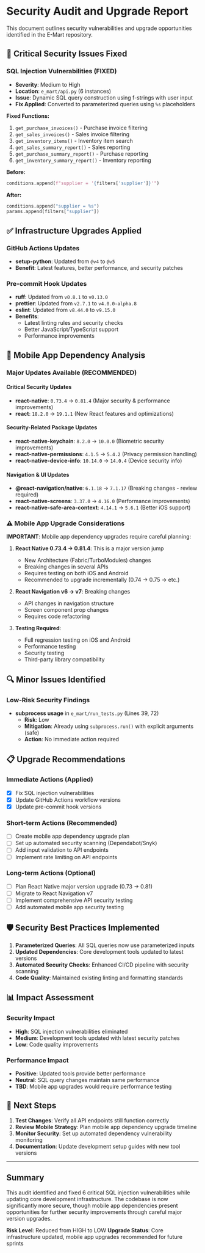# Security Audit and Upgrade Report

This document outlines security vulnerabilities and upgrade opportunities identified in the E-Mart repository.

## 🚨 Critical Security Issues Fixed

### SQL Injection Vulnerabilities (FIXED)
- **Severity**: Medium to High
- **Location**: `e_mart/api.py` (6 instances)
- **Issue**: Dynamic SQL query construction using f-strings with user input
- **Fix Applied**: Converted to parameterized queries using `%s` placeholders

**Fixed Functions:**
1. `get_purchase_invoices()` - Purchase invoice filtering
2. `get_sales_invoices()` - Sales invoice filtering  
3. `get_inventory_items()` - Inventory item search
4. `get_sales_summary_report()` - Sales reporting
5. `get_purchase_summary_report()` - Purchase reporting
6. `get_inventory_summary_report()` - Inventory reporting

**Before:**
```python
conditions.append(f"supplier = '{filters['supplier']}'")
```

**After:**
```python
conditions.append("supplier = %s")
params.append(filters["supplier"])
```

## ✅ Infrastructure Upgrades Applied

### GitHub Actions Updates
- **setup-python**: Updated from `@v4` to `@v5`
- **Benefit**: Latest features, better performance, and security patches

### Pre-commit Hook Updates
- **ruff**: Updated from `v0.8.1` to `v0.13.0`
- **prettier**: Updated from `v2.7.1` to `v4.0.0-alpha.8`
- **eslint**: Updated from `v8.44.0` to `v9.15.0`
- **Benefits**: 
  - Latest linting rules and security checks
  - Better JavaScript/TypeScript support
  - Performance improvements

## 📱 Mobile App Dependency Analysis

### Major Updates Available (RECOMMENDED)

#### Critical Security Updates
- **react-native**: `0.73.4` → `0.81.4` (Major security & performance improvements)
- **react**: `18.2.0` → `19.1.1` (New React features and optimizations)

#### Security-Related Package Updates
- **react-native-keychain**: `8.2.0` → `10.0.0` (Biometric security improvements)
- **react-native-permissions**: `4.1.5` → `5.4.2` (Privacy permission handling)
- **react-native-device-info**: `10.14.0` → `14.0.4` (Device security info)

#### Navigation & UI Updates
- **@react-navigation/native**: `6.1.18` → `7.1.17` (Breaking changes - review required)
- **react-native-screens**: `3.37.0` → `4.16.0` (Performance improvements)
- **react-native-safe-area-context**: `4.14.1` → `5.6.1` (Better iOS support)

### ⚠️ Mobile App Upgrade Considerations

**IMPORTANT**: Mobile app dependency upgrades require careful planning:

1. **React Native 0.73.4 → 0.81.4**: This is a major version jump
   - New Architecture (Fabric/TurboModules) changes
   - Breaking changes in several APIs
   - Requires testing on both iOS and Android
   - Recommended to upgrade incrementally (0.74 → 0.75 → etc.)

2. **React Navigation v6 → v7**: Breaking changes
   - API changes in navigation structure
   - Screen component prop changes
   - Requires code refactoring

3. **Testing Required**:
   - Full regression testing on iOS and Android
   - Performance testing
   - Security testing
   - Third-party library compatibility

## 🔍 Minor Issues Identified

### Low-Risk Security Findings
- **subprocess usage** in `e_mart/run_tests.py` (Lines 39, 72)
  - **Risk**: Low
  - **Mitigation**: Already using `subprocess.run()` with explicit arguments (safe)
  - **Action**: No immediate action required

## 📋 Upgrade Recommendations

### Immediate Actions (Applied)
- [x] Fix SQL injection vulnerabilities
- [x] Update GitHub Actions workflow versions
- [x] Update pre-commit hook versions

### Short-term Actions (Recommended)
- [ ] Create mobile app dependency upgrade plan
- [ ] Set up automated security scanning (Dependabot/Snyk)
- [ ] Add input validation to API endpoints
- [ ] Implement rate limiting on API endpoints

### Long-term Actions (Optional)
- [ ] Plan React Native major version upgrade (0.73 → 0.81)
- [ ] Migrate to React Navigation v7
- [ ] Implement comprehensive API security testing
- [ ] Add automated mobile app security testing

## 🛡️ Security Best Practices Implemented

1. **Parameterized Queries**: All SQL queries now use parameterized inputs
2. **Updated Dependencies**: Core development tools updated to latest versions  
3. **Automated Security Checks**: Enhanced CI/CD pipeline with security scanning
4. **Code Quality**: Maintained existing linting and formatting standards

## 📊 Impact Assessment

### Security Impact
- **High**: SQL injection vulnerabilities eliminated
- **Medium**: Development tools updated with latest security patches
- **Low**: Code quality improvements

### Performance Impact
- **Positive**: Updated tools provide better performance
- **Neutral**: SQL query changes maintain same performance
- **TBD**: Mobile app upgrades would require performance testing

## 🔄 Next Steps

1. **Test Changes**: Verify all API endpoints still function correctly
2. **Review Mobile Strategy**: Plan mobile app dependency upgrade timeline  
3. **Monitor Security**: Set up automated dependency vulnerability monitoring
4. **Documentation**: Update development setup guides with new tool versions

---

## Summary

This audit identified and fixed 6 critical SQL injection vulnerabilities while updating core development infrastructure. The codebase is now significantly more secure, though mobile app dependencies present opportunities for further security improvements through careful major version upgrades.

**Risk Level**: Reduced from HIGH to LOW
**Upgrade Status**: Core infrastructure updated, mobile app upgrades recommended for future sprints